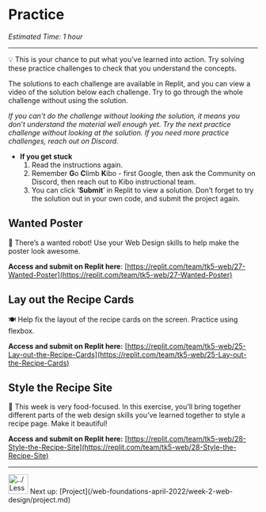 # Practice

*Estimated Time: 1 hour*

---

<aside>
💡 This is your chance to put what you’ve learned into action. Try solving these practice challenges to check that you understand the concepts.

The solutions to each challenge are available in Replit, and you can view a video of the solution below each challenge. Try to go through the whole challenge without using the solution. 

*If you can’t do the challenge without looking the solution, it means you don’t understand the material well enough yet. Try the next practice challenge without looking at the solution. If you need more practice challenges, reach out on Discord.*

- **If you get stuck**
    1. Read the instructions again.
    2. Remember **G**o **C**limb **K**ibo - first Google, then ask the Community on Discord, then reach out to Kibo instructional team.
    3. You can click ‘**Submit**’ in Replit to view a solution. Don’t forget to try the solution out in your own code, and submit the project again.
</aside>

## Wanted Poster

<aside>
🤖 There’s a wanted robot! Use your Web Design skills to help make the poster look awesome.

**Access and submit on Replit here**: [https://replit.com/team/tk5-web/27-Wanted-Poster](https://replit.com/team/tk5-web/27-Wanted-Poster)

</aside>

## Lay out the Recipe Cards

<aside>
🍽️ Help fix the layout of the recipe cards on the screen. Practice using flexbox.

**Access and submit on Replit here:** [https://replit.com/team/tk5-web/25-Lay-out-the-Recipe-Cards](https://replit.com/team/tk5-web/25-Lay-out-the-Recipe-Cards)

</aside>

## Style the Recipe Site

<aside>
🍲 This week is very food-focused. In this exercise, you’ll bring together different parts of the web design skills you’ve learned together to style a recipe page. Make it beautiful!

**Access and submit on Replit here:** [https://replit.com/team/tk5-web/28-Style-the-Recipe-Site](https://replit.com/team/tk5-web/28-Style-the-Recipe-Site)

</aside>

---

<aside>
<img src="../Lesson%200%20Learning%20With%20Kibo%206427d2f5f1ae4576a3b083dd8476d915/man-in-hike.png" alt="../Lesson%200%20Learning%20With%20Kibo%206427d2f5f1ae4576a3b083dd8476d915/man-in-hike.png" width="40px" /> Next up: [Project](/web-foundations-april-2022/week-2-web-design/project.md)

</aside>
